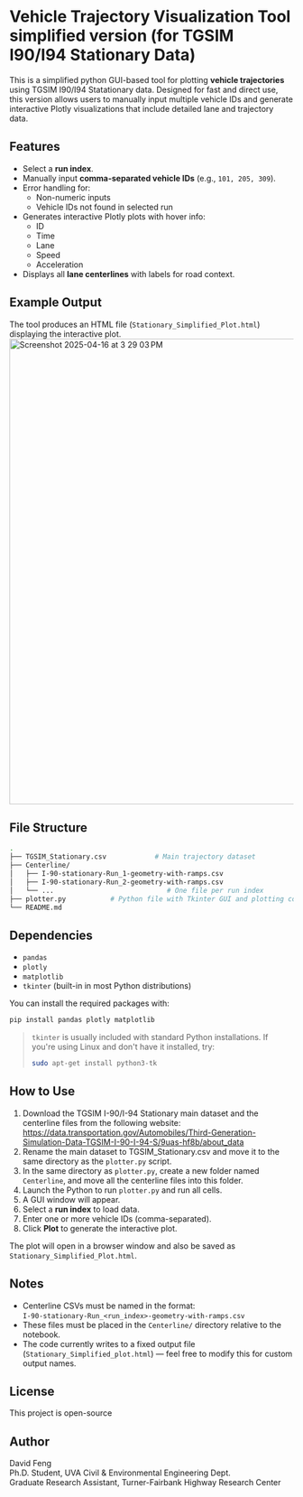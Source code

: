 # Vehicle Trajectory Visualization Tool simplified version (for TGSIM I90/I94 Stationary Data)

This is a simplified python GUI-based tool for plotting **vehicle trajectories** using TGSIM I90/I94 Statationary data. Designed for fast and direct use, this version allows users to manually input multiple vehicle IDs and generate interactive Plotly visualizations that include detailed lane and trajectory data.

## Features

- Select a **run index**.
- Manually input **comma-separated vehicle IDs** (e.g., `101, 205, 309`).
- Error handling for:
  - Non-numeric inputs
  - Vehicle IDs not found in selected run
- Generates interactive Plotly plots with hover info:
  - ID
  - Time
  - Lane
  - Speed
  - Acceleration
- Displays all **lane centerlines** with labels for road context.

## Example Output

The tool produces an HTML file (`Stationary_Simplified_Plot.html`) displaying the interactive plot.
<img width="825" alt="Screenshot 2025-04-16 at 3 29 03 PM" src="https://github.com/user-attachments/assets/4ec6f3ee-748c-4cb1-b62b-83539c09eeaa" />

## File Structure

```bash
.
├── TGSIM_Stationary.csv            # Main trajectory dataset
├── Centerline/
│   ├── I-90-stationary-Run_1-geometry-with-ramps.csv
│   ├── I-90-stationary-Run_2-geometry-with-ramps.csv
│   └── ...                            # One file per run index
├── plotter.py           # Python file with Tkinter GUI and plotting code
└── README.md
```

## Dependencies

- `pandas`
- `plotly`
- `matplotlib`
- `tkinter` (built-in in most Python distributions)

You can install the required packages with:

```bash
pip install pandas plotly matplotlib
```

> `tkinter` is usually included with standard Python installations. If you're using Linux and don't have it installed, try:
>
> ```bash
> sudo apt-get install python3-tk
> ```

## How to Use

1. Download the TGSIM I-90/I-94 Stationary main dataset and the centerline files from the following website:
https://data.transportation.gov/Automobiles/Third-Generation-Simulation-Data-TGSIM-I-90-I-94-S/9uas-hf8b/about_data
2. Rename the main dataset to TGSIM_Stationary.csv and move it to the same directory as the `plotter.py` script.
3. In the same directory as `plotter.py`, create a new folder named `Centerline`, and move all the centerline files into this folder.
4. Launch the Python to run `plotter.py` and run all cells.
5. A GUI window will appear.
6. Select a **run index** to load data.
7. Enter one or more vehicle IDs (comma-separated).
8. Click **Plot** to generate the interactive plot.
   

The plot will open in a browser window and also be saved as `Stationary_Simplified_Plot.html`.


## Notes

- Centerline CSVs must be named in the format:  
  `I-90-stationary-Run_<run_index>-geometry-with-ramps.csv`
- These files must be placed in the `Centerline/` directory relative to the notebook.
- The code currently writes to a fixed output file (`Stationary_Simplified_plot.html`) — feel free to modify this for custom output names.

## License

This project is open-source

## Author

David Feng  
Ph.D. Student, UVA Civil & Environmental Engineering Dept.  <br />
Graduate Research Assistant, Turner-Fairbank Highway Research Center
